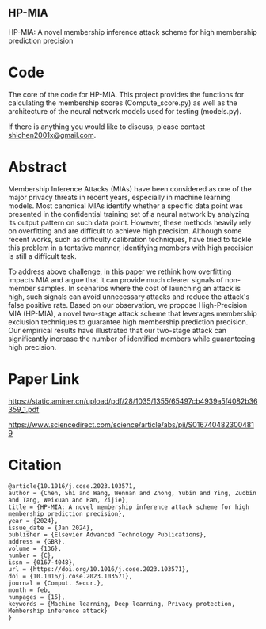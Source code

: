 ## HP-MIA
HP-MIA: A novel membership inference attack scheme for high membership prediction precision

# Code
The core of the code for HP-MIA.
This project provides the functions for calculating the membership scores (Compute_score.py) as well as the architecture of the neural network models used for testing (models.py).

If there is anything you would like to discuss, please contact shichen2001x@gmail.com.


# Abstract

Membership Inference Attacks (MIAs) have been considered as one of the major privacy threats in recent years, especially in machine learning models. Most canonical MIAs identify whether a specific data point was presented in the confidential training set of a neural network by analyzing its output pattern on such data point. However, these methods heavily rely on overfitting and are difficult to achieve high precision. Although some recent works, such as difficulty calibration techniques, have tried to tackle this problem in a tentative manner, identifying members with high precision is still a difficult task.

To address above challenge, in this paper we rethink how overfitting impacts MIA and argue that it can provide much clearer signals of non-member samples. In scenarios where the cost of launching an attack is high, such signals can avoid unnecessary attacks and reduce the attack's false positive rate. Based on our observation, we propose High-Precision MIA (HP-MIA), a novel two-stage attack scheme that leverages membership exclusion techniques to guarantee high membership prediction precision. Our empirical results have illustrated that our two-stage attack can significantly increase the number of identified members while guaranteeing high precision.


# Paper Link

https://static.aminer.cn/upload/pdf/28/1035/1355/65497cb4939a5f4082b36359_1.pdf

https://www.sciencedirect.com/science/article/abs/pii/S0167404823004819

# Citation
```
@article{10.1016/j.cose.2023.103571,
author = {Chen, Shi and Wang, Wennan and Zhong, Yubin and Ying, Zuobin and Tang, Weixuan and Pan, Zijie},
title = {HP-MIA: A novel membership inference attack scheme for high membership prediction precision},
year = {2024},
issue_date = {Jan 2024},
publisher = {Elsevier Advanced Technology Publications},
address = {GBR},
volume = {136},
number = {C},
issn = {0167-4048},
url = {https://doi.org/10.1016/j.cose.2023.103571},
doi = {10.1016/j.cose.2023.103571},
journal = {Comput. Secur.},
month = feb,
numpages = {15},
keywords = {Machine learning, Deep learning, Privacy protection, Membership inference attack}
}
```
